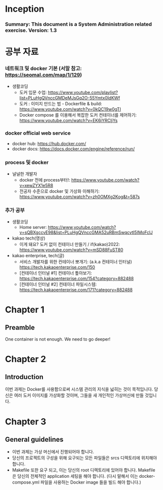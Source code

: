 # Inception
### Summary: This document is a System Administration related exercise. Version: 1.3
# 공부 자료
### 네트워크 및 docker 기본 (서말 참고: https://seomal.com/map/1/129)
- 생활코딩
  - 도커 입문 수업: https://www.youtube.com/playlist?list=PLuHgQVnccGMDeMJsGq2O-55Ymtx0IdKWf
  - 도커 : 이미지 만드는 법 - Dockerfile & build: https://www.youtube.com/watch?v=0kQC19w0gTI
  - Docker compose 를 이용해서 복잡한 도커 컨테이너를 제어하기: https://www.youtube.com/watch?v=EK6iYRCIjYs
### docker official web service
- docker hub: https://hub.docker.com/
- docker docs: https://docs.docker.com/engine/reference/run/
### process 및 docker
- 널널한 개발자
  - docker 전에 process부터!: https://www.youtube.com/watch?v=xewZYX1e5R8
  - 전공자 수준으로 docker 및 가상화 이해하기: https://www.youtube.com/watch?v=zh0OMXg2Kog&t=587s
### 추가 공부
- 생활코딩
  - Home server: https://www.youtube.com/watch?v=sQBXgccvE98&list=PLuHgQVnccGMA52uRBmSwqcvtI5IMoFclJ
- kakao tech(영상)
  - 이게 돼요? 도커 없이 컨테이너 만들기 / if(kakao)2022: https://www.youtube.com/watch?v=mSD88FuST80
- kakao enterprise, tech(글)
  - 서비스 개발자를 위한 컨테이너 뽀개기: (a.k.a 컨테이너 인터널) https://tech.kakaoenterprise.com/150
  - [컨테이너 인터널 #1] 컨테이너 톺아보기: https://tech.kakaoenterprise.com/154?category=882488
  - [컨테이너 인터널 #2] 컨테이너 파일시스템: https://tech.kakaoenterprise.com/171?category=882488
# Chapter 1
## Preamble 
One container is not enough. We need to go deeper!

# Chapter 2
## Introduction
이번 과제는 Docker를 사용함으로써 시스템 관리의 지식을 넓히는 것이 목적입니다. 당신은 여러 도커 이미지를 가상화할 것이며, 그들을 새 개인적인 가상머신에 만들 것입니다.

# Chapter 3
## General guidelines
- 이번 과제는 가상 머신에서 진행되어야 합니다.
- 당신의 프로젝트의 구성을 위해 요구되는 모든 파일들은 srcs 디렉토리에 위치해야 합니다.
- Makefile 또한 요구 되고, 이는 당신의 root 디렉토리에 있어야 합니다. Makefile 은 당신의 전체적인 application 세팅을 해야 합니다. (다시 말해서 이는 docker-compose.yml 파일을 사용하는 Docker image 들을 빌드 해야 합니다.)
